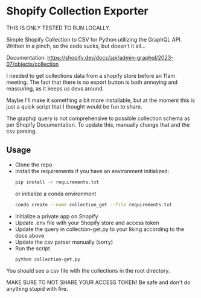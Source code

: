 # Shopify Collection Exporter

THIS IS ONLY TESTED TO RUN LOCALLY.

Simple Shopify Collection to CSV for Python utilizing the GraphQL API. Written in a pinch, so the code sucks, but doesn't it all...

Documentation: https://shopify.dev/docs/api/admin-graphql/2023-07/objects/collection

I needed to get collections data from a shopify store before an 11am meeting. The fact that there is no export button is both annoying and reassuring, as it keeps us devs around. 

Maybe I'll make it something a bit more installable, but at the moment this is just a quick script that I thought would be fun to share.

The graphql query is not comprehensive to possible collection schema as per Shopify Documentation. To update this, manually change that and the csv parsing.

## Usage

- Clone the repo
- Install the requirements
    if you have an environment initialized: 
    ```bash
    pip install -r requirements.txt 
    ```
    or initialize a conda environment
    ```bash
    conda create --name collection_get --file requirements.txt 
    ```
- Initialize a private app on Shopify
- Update .env file with your Shopify store and access token
- Update the query in collection-get.py to your liking according to the docs above
- Update the csv parser manually (sorry)
- Run the script
    ```bash
    python collection-get.py
    ```

You should see a csv file with the collections in the root directory.

MAKE SURE TO NOT SHARE YOUR ACCESS TOKEN!
Be safe and don't do anything stupid with fire.
